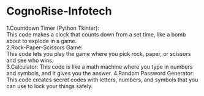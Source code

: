 # CognoRise-Infotech
1.Countdown Timer (Python Tkinter):  
   This code makes a clock that counts down from a set time, like a bomb about to explode in a game.  
2.Rock-Paper-Scissors Game:  
   This code lets you play the game where you pick rock, paper, or scissors and see who wins.  
3.Calculator:
   This code is like a math machine where you type in numbers and symbols, and it gives you the answer.
4.Random Password Generator: 
   This code creates secret codes with letters, numbers, and symbols that you can use to lock your things safely.
